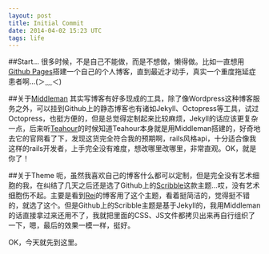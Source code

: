 ```yaml
---
layout: post
title: Initial Commit
date: 2014-04-02 15:23 UTC
tags: life
---
```

##Start...
很多时候，不是自己不能做，而是不想做，懒得做。比如一直想用[Github Pages](https://pages.github.com/)搭建一个自己的个人博客，直到最近才动手，真实一个重度拖延症患者啊...(＞﹏＜)

##关于[Middleman](www.middleman.com)
其实写博客有好多现成的工具，除了像Wordpress这种博客服务之外，可以挂到Github上的静态博客也有诸如Jekyll、Octopress等工具，试过Octopress，也挺方便的，但是总觉得定制起来比较麻烦，Jekyll的话应该更复杂一点，后来听[Teahour](teahour.fm)的时候知道Teahour本身就是用Middleman搭建的，好奇地去它的官网看了下，发现这货完全符合我的预期啊，rails风格api，十分适合像我这样的rails开发者，上手完全没有难度，想改哪里改哪里，非常直观。OK，就是你了！

##关于Theme
呃，虽然我喜欢自己的博客什么都可以定制，但是完全没有艺术细胞的我，在纠结了几天之后还是选了Github上的[Scribble](http://github.com/muan/scribble)这款主题...哎，没有艺术细胞伤不起。主要是看到[Rei](http://chloerei.com/)的博客用了这个主题，看着挺简洁的，觉得挺不错的，就选了这个。但是Github上的Scribble主题是基于Jekyll的，我用Middleman的话直接拿过来还用不了，我就把里面的CSS、JS文件都拷贝出来再自行组织了一下，嗯，最后的效果一模一样，挺好。

OK，今天就先到这里。